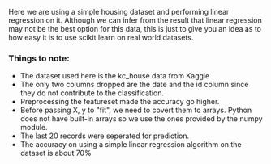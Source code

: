 
Here we are using a simple housing dataset and performing linear regression on it.
Although we can infer from the result that linear regression may not be the best option for this data, this is just to give you an idea as to how easy it is to use scikit learn on real world datasets.
### Things to note:
* The dataset used here is the kc_house data from Kaggle
* The only two columns dropped are the date and the id column since they do not contribute to the classification.
* Preprocessing the featureset made the accuracy go higher.
* Before passing X, y to "fit", we need to covert them to arrays. Python does not have built-in arrays so we use the ones provided by the numpy module.
* The last 20 records were seperated for prediction.
* The accuracy on using a simple linear regression algorithm on the dataset is about 70%
